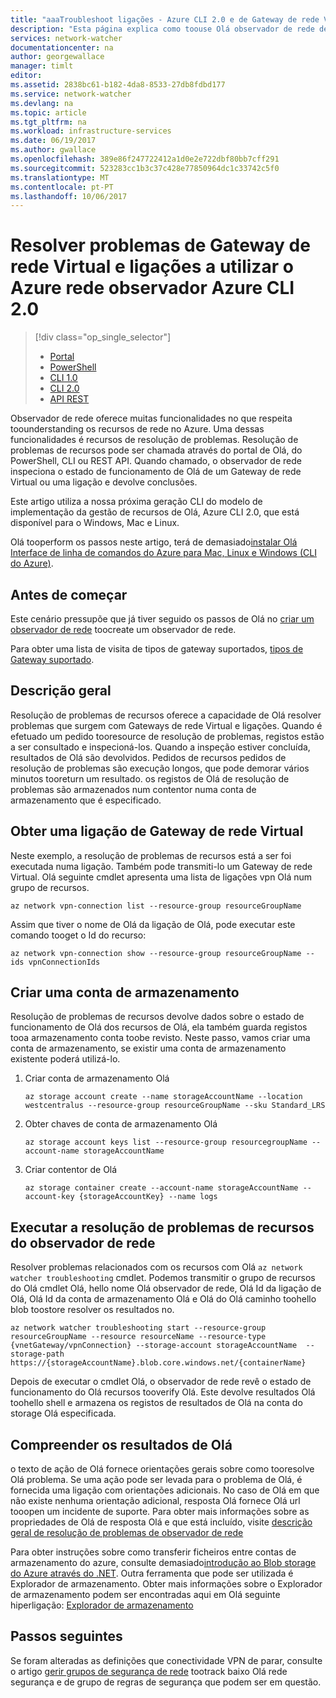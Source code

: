 ```yaml
---
title: "aaaTroubleshoot ligações - Azure CLI 2.0 e de Gateway de rede Virtual do Azure | Microsoft Docs"
description: "Esta página explica como toouse Olá observador de rede de Azure resolver Azure CLI 2.0"
services: network-watcher
documentationcenter: na
author: georgewallace
manager: timlt
editor: 
ms.assetid: 2838bc61-b182-4da8-8533-27db8fdbd177
ms.service: network-watcher
ms.devlang: na
ms.topic: article
ms.tgt_pltfrm: na
ms.workload: infrastructure-services
ms.date: 06/19/2017
ms.author: gwallace
ms.openlocfilehash: 389e86f247722412a1d0e2e722dbf80bb7cff291
ms.sourcegitcommit: 523283cc1b3c37c428e77850964dc1c33742c5f0
ms.translationtype: MT
ms.contentlocale: pt-PT
ms.lasthandoff: 10/06/2017
---
```

# <a name="troubleshoot-virtual-network-gateway-and-connections-using-azure-network-watcher-azure-cli-20"></a>Resolver problemas de Gateway de rede Virtual e ligações a utilizar o Azure rede observador Azure CLI 2.0

> [!div class="op_single_selector"]
> - [Portal](network-watcher-troubleshoot-manage-portal.md)
> - [PowerShell](network-watcher-troubleshoot-manage-powershell.md)
> - [CLI 1.0](network-watcher-troubleshoot-manage-cli-nodejs.md)
> - [CLI 2.0](network-watcher-troubleshoot-manage-cli.md)
> - [API REST](network-watcher-troubleshoot-manage-rest.md)

Observador de rede oferece muitas funcionalidades no que respeita toounderstanding os recursos de rede no Azure. Uma dessas funcionalidades é recursos de resolução de problemas. Resolução de problemas de recursos pode ser chamada através do portal de Olá, do PowerShell, CLI ou REST API. Quando chamado, o observador de rede inspeciona o estado de funcionamento de Olá de um Gateway de rede Virtual ou uma ligação e devolve conclusões.

Este artigo utiliza a nossa próxima geração CLI do modelo de implementação da gestão de recursos de Olá, Azure CLI 2.0, que está disponível para o Windows, Mac e Linux.

Olá tooperform os passos neste artigo, terá de demasiado[instalar Olá Interface de linha de comandos do Azure para Mac, Linux e Windows (CLI do Azure)](https://docs.microsoft.com/en-us/cli/azure/install-az-cli2).

## <a name="before-you-begin"></a>Antes de começar

Este cenário pressupõe que já tiver seguido os passos de Olá no [criar um observador de rede](network-watcher-create.md) toocreate um observador de rede.

Para obter uma lista de visita de tipos de gateway suportados, [tipos de Gateway suportado](network-watcher-troubleshoot-overview.md#supported-gateway-types).

## <a name="overview"></a>Descrição geral

Resolução de problemas de recursos oferece a capacidade de Olá resolver problemas que surgem com Gateways de rede Virtual e ligações. Quando é efetuado um pedido tooresource de resolução de problemas, registos estão a ser consultado e inspecioná-los. Quando a inspeção estiver concluída, resultados de Olá são devolvidos. Pedidos de recursos pedidos de resolução de problemas são execução longos, que pode demorar vários minutos tooreturn um resultado. os registos de Olá de resolução de problemas são armazenados num contentor numa conta de armazenamento que é especificado.

## <a name="retrieve-a-virtual-network-gateway-connection"></a>Obter uma ligação de Gateway de rede Virtual

Neste exemplo, a resolução de problemas de recursos está a ser foi executada numa ligação. Também pode transmiti-lo um Gateway de rede Virtual. Olá seguinte cmdlet apresenta uma lista de ligações vpn Olá num grupo de recursos.

```azurecli
az network vpn-connection list --resource-group resourceGroupName
```

Assim que tiver o nome de Olá da ligação de Olá, pode executar este comando tooget o Id do recurso:

```azurecli
az network vpn-connection show --resource-group resourceGroupName --ids vpnConnectionIds
```

## <a name="create-a-storage-account"></a>Criar uma conta de armazenamento

Resolução de problemas de recursos devolve dados sobre o estado de funcionamento de Olá dos recursos de Olá, ela também guarda registos tooa armazenamento conta toobe revisto. Neste passo, vamos criar uma conta de armazenamento, se existir uma conta de armazenamento existente poderá utilizá-lo.

1. Criar conta de armazenamento Olá

    ```azurecli
    az storage account create --name storageAccountName --location westcentralus --resource-group resourceGroupName --sku Standard_LRS
    ```

1. Obter chaves de conta de armazenamento Olá

    ```azurecli
    az storage account keys list --resource-group resourcegroupName --account-name storageAccountName
    ```

1. Criar contentor de Olá

    ```azurecli
    az storage container create --account-name storageAccountName --account-key {storageAccountKey} --name logs
    ```

## <a name="run-network-watcher-resource-troubleshooting"></a>Executar a resolução de problemas de recursos do observador de rede

Resolver problemas relacionados com os recursos com Olá `az network watcher troubleshooting` cmdlet. Podemos transmitir o grupo de recursos do Olá cmdlet Olá, hello nome Olá observador de rede, Olá Id da ligação de Olá, Olá Id da conta de armazenamento Olá e Olá do Olá caminho toohello blob toostore resolver os resultados no.

```azurecli
az network watcher troubleshooting start --resource-group resourceGroupName --resource resourceName --resource-type {vnetGateway/vpnConnection} --storage-account storageAccountName  --storage-path https://{storageAccountName}.blob.core.windows.net/{containerName}
```

Depois de executar o cmdlet Olá, o observador de rede revê o estado de funcionamento do Olá recursos tooverify Olá. Este devolve resultados Olá toohello shell e armazena os registos de resultados de Olá na conta do storage Olá especificada.

## <a name="understanding-hello-results"></a>Compreender os resultados de Olá

o texto de ação de Olá fornece orientações gerais sobre como tooresolve Olá problema. Se uma ação pode ser levada para o problema de Olá, é fornecida uma ligação com orientações adicionais. No caso de Olá em que não existe nenhuma orientação adicional, resposta Olá fornece Olá url tooopen um incidente de suporte.  Para obter mais informações sobre as propriedades de Olá de resposta Olá e que está incluído, visite [descrição geral de resolução de problemas de observador de rede](network-watcher-troubleshoot-overview.md)

Para obter instruções sobre como transferir ficheiros entre contas de armazenamento do azure, consulte demasiado[introdução ao Blob storage do Azure através do .NET](../storage/blobs/storage-dotnet-how-to-use-blobs.md). Outra ferramenta que pode ser utilizada é Explorador de armazenamento. Obter mais informações sobre o Explorador de armazenamento podem ser encontradas aqui em Olá seguinte hiperligação: [Explorador de armazenamento](http://storageexplorer.com/)

## <a name="next-steps"></a>Passos seguintes

Se foram alteradas as definições que conectividade VPN de parar, consulte o artigo [gerir grupos de segurança de rede](../virtual-network/virtual-network-manage-nsg-arm-portal.md) tootrack baixo Olá rede segurança e de grupo de regras de segurança que podem ser em questão.
